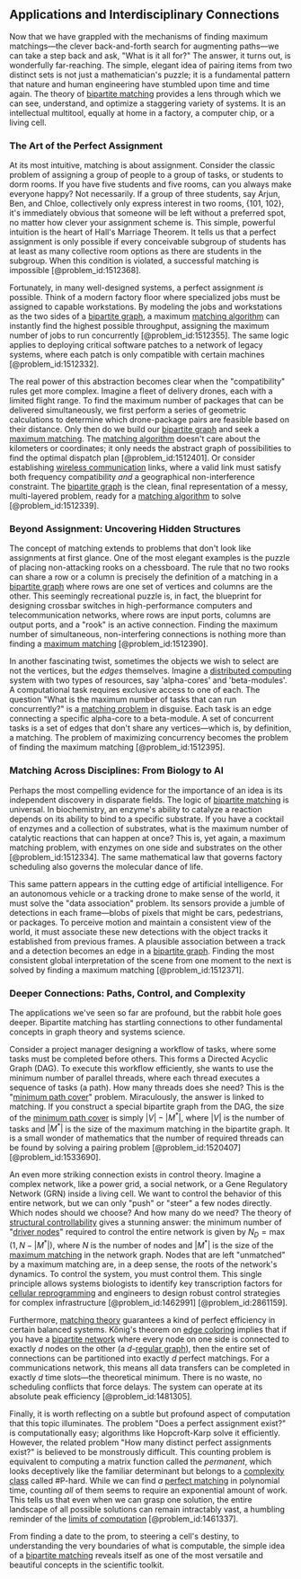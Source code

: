 ## Applications and Interdisciplinary Connections

Now that we have grappled with the mechanisms of finding maximum matchings—the clever back-and-forth search for augmenting paths—we can take a step back and ask, "What is it all for?" The answer, it turns out, is wonderfully far-reaching. The simple, elegant idea of pairing items from two distinct sets is not just a mathematician's puzzle; it is a fundamental pattern that nature and human engineering have stumbled upon time and time again. The theory of [bipartite matching](@article_id:273658) provides a lens through which we can see, understand, and optimize a staggering variety of systems. It is an intellectual multitool, equally at home in a factory, a computer chip, or a living cell.

### The Art of the Perfect Assignment

At its most intuitive, matching is about assignment. Consider the classic problem of assigning a group of people to a group of tasks, or students to dorm rooms. If you have five students and five rooms, can you always make everyone happy? Not necessarily. If a group of three students, say Arjun, Ben, and Chloe, collectively only express interest in two rooms, {101, 102}, it's immediately obvious that someone will be left without a preferred spot, no matter how clever your assignment scheme is. This simple, powerful intuition is the heart of Hall's Marriage Theorem. It tells us that a perfect assignment is only possible if every conceivable subgroup of students has at least as many collective room options as there are students in the subgroup. When this condition is violated, a successful matching is impossible [@problem_id:1512368].

Fortunately, in many well-designed systems, a perfect assignment *is* possible. Think of a modern factory floor where specialized jobs must be assigned to capable workstations. By modeling the jobs and workstations as the two sides of a [bipartite graph](@article_id:153453), a maximum [matching algorithm](@article_id:268696) can instantly find the highest possible throughput, assigning the maximum number of jobs to run concurrently [@problem_id:1512355]. The same logic applies to deploying critical software patches to a network of legacy systems, where each patch is only compatible with certain machines [@problem_id:1512332].

The real power of this abstraction becomes clear when the "compatibility" rules get more complex. Imagine a fleet of delivery drones, each with a limited flight range. To find the maximum number of packages that can be delivered simultaneously, we first perform a series of geometric calculations to determine which drone-package pairs are feasible based on their distance. Only then do we build our [bipartite graph](@article_id:153453) and seek a [maximum matching](@article_id:268456). The [matching algorithm](@article_id:268696) doesn't care about the kilometers or coordinates; it only needs the abstract graph of possibilities to find the optimal dispatch plan [@problem_id:1512401]. Or consider establishing [wireless communication](@article_id:274325) links, where a valid link must satisfy both frequency compatibility *and* a geographical non-interference constraint. The [bipartite graph](@article_id:153453) is the clean, final representation of a messy, multi-layered problem, ready for a [matching algorithm](@article_id:268696) to solve [@problem_id:1512339].

### Beyond Assignment: Uncovering Hidden Structures

The concept of matching extends to problems that don't look like assignments at first glance. One of the most elegant examples is the puzzle of placing non-attacking rooks on a chessboard. The rule that no two rooks can share a row or a column is precisely the definition of a matching in a [bipartite graph](@article_id:153453) where rows are one set of vertices and columns are the other. This seemingly recreational puzzle is, in fact, the blueprint for designing crossbar switches in high-performance computers and telecommunication networks, where rows are input ports, columns are output ports, and a "rook" is an active connection. Finding the maximum number of simultaneous, non-interfering connections is nothing more than finding a [maximum matching](@article_id:268456) [@problem_id:1512390].

In another fascinating twist, sometimes the objects we wish to select are not the vertices, but the *edges* themselves. Imagine a [distributed computing](@article_id:263550) system with two types of resources, say 'alpha-cores' and 'beta-modules'. A computational task requires exclusive access to one of each. The question "What is the maximum number of tasks that can run concurrently?" is a [matching problem](@article_id:261724) in disguise. Each task is an edge connecting a specific alpha-core to a beta-module. A set of concurrent tasks is a set of edges that don't share any vertices—which is, by definition, a matching. The problem of maximizing concurrency becomes the problem of finding the maximum matching [@problem_id:1512395].

### Matching Across Disciplines: From Biology to AI

Perhaps the most compelling evidence for the importance of an idea is its independent discovery in disparate fields. The logic of [bipartite matching](@article_id:273658) is universal. In biochemistry, an enzyme's ability to catalyze a reaction depends on its ability to bind to a specific substrate. If you have a cocktail of enzymes and a collection of substrates, what is the maximum number of catalytic reactions that can happen at once? This is, yet again, a maximum matching problem, with enzymes on one side and substrates on the other [@problem_id:1512334]. The same mathematical law that governs factory scheduling also governs the molecular dance of life.

This same pattern appears in the cutting edge of artificial intelligence. For an autonomous vehicle or a tracking drone to make sense of the world, it must solve the "data association" problem. Its sensors provide a jumble of detections in each frame—blobs of pixels that might be cars, pedestrians, or packages. To perceive motion and maintain a consistent view of the world, it must associate these new detections with the object tracks it established from previous frames. A plausible association between a track and a detection becomes an edge in a [bipartite graph](@article_id:153453). Finding the most consistent global interpretation of the scene from one moment to the next is solved by finding a maximum matching [@problem_id:1512371].

### Deeper Connections: Paths, Control, and Complexity

The applications we've seen so far are profound, but the rabbit hole goes deeper. Bipartite matching has startling connections to other fundamental concepts in graph theory and systems science.

Consider a project manager designing a workflow of tasks, where some tasks must be completed before others. This forms a Directed Acyclic Graph (DAG). To execute this workflow efficiently, she wants to use the minimum number of parallel threads, where each thread executes a sequence of tasks (a path). How many threads does she need? This is the "[minimum path cover](@article_id:264578)" problem. Miraculously, the answer is linked to matching. If you construct a special bipartite graph from the DAG, the size of the [minimum path cover](@article_id:264578) is simply $|V| - |M^*|$, where $|V|$ is the number of tasks and $|M^*|$ is the size of the maximum matching in the bipartite graph. It is a small wonder of mathematics that the number of required threads can be found by solving a pairing problem [@problem_id:1520407] [@problem_id:1533690].

An even more striking connection exists in control theory. Imagine a complex network, like a power grid, a social network, or a Gene Regulatory Network (GRN) inside a living cell. We want to control the behavior of this entire network, but we can only "push" or "steer" a few nodes directly. Which nodes should we choose? And how many do we need? The theory of [structural controllability](@article_id:170735) gives a stunning answer: the minimum number of "[driver nodes](@article_id:270891)" required to control the entire network is given by $N_D = \max(1, N - |M^*|)$, where $N$ is the number of nodes and $|M^*|$ is the size of the [maximum matching](@article_id:268456) in the network graph. Nodes that are left "unmatched" by a maximum matching are, in a deep sense, the roots of the network's dynamics. To control the system, you must control them. This single principle allows systems biologists to identify key transcription factors for [cellular reprogramming](@article_id:155661) and engineers to design robust control strategies for complex infrastructure [@problem_id:1462991] [@problem_id:2861159].

Furthermore, [matching theory](@article_id:260954) guarantees a kind of perfect efficiency in certain balanced systems. Kőnig's theorem on [edge coloring](@article_id:270853) implies that if you have a [bipartite network](@article_id:196621) where every node on one side is connected to exactly $d$ nodes on the other (a $d$-[regular graph](@article_id:265383)), then the entire set of connections can be partitioned into exactly $d$ perfect matchings. For a communications network, this means all data transfers can be completed in exactly $d$ time slots—the theoretical minimum. There is no waste, no scheduling conflicts that force delays. The system can operate at its absolute peak efficiency [@problem_id:1481305].

Finally, it is worth reflecting on a subtle but profound aspect of computation that this topic illuminates. The problem "Does a perfect assignment exist?" is computationally easy; algorithms like Hopcroft-Karp solve it efficiently. However, the related problem "How many distinct perfect assignments exist?" is believed to be monstrously difficult. This counting problem is equivalent to computing a matrix function called the *permanent*, which looks deceptively like the familiar determinant but belongs to a [complexity class](@article_id:265149) called #P-hard. While we can find *a* [perfect matching](@article_id:273422) in polynomial time, counting *all* of them seems to require an exponential amount of work. This tells us that even when we can grasp one solution, the entire landscape of all possible solutions can remain intractably vast, a humbling reminder of the [limits of computation](@article_id:137715) [@problem_id:1461337].

From finding a date to the prom, to steering a cell's destiny, to understanding the very boundaries of what is computable, the simple idea of a [bipartite matching](@article_id:273658) reveals itself as one of the most versatile and beautiful concepts in the scientific toolkit.